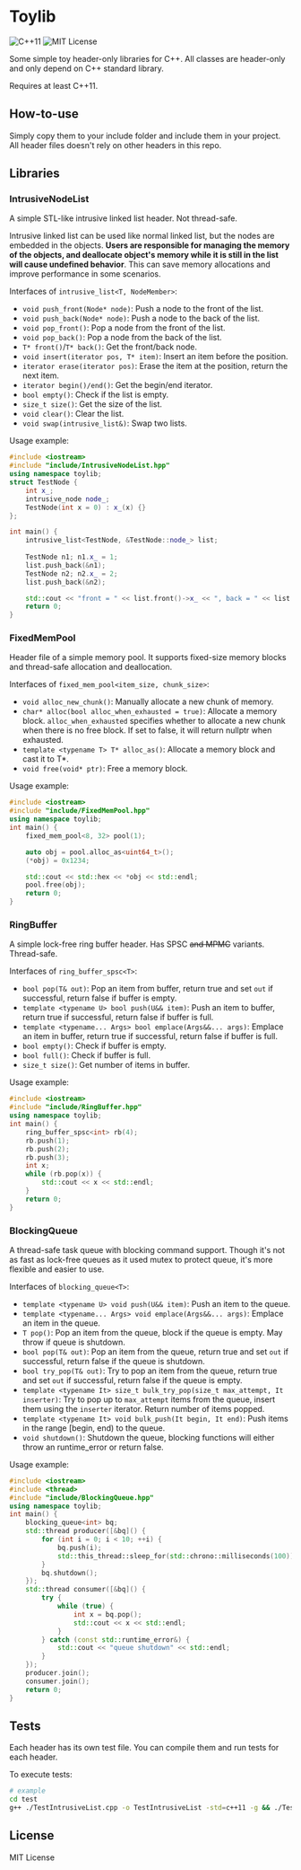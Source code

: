 # Toylib

![C++11](https://img.shields.io/badge/C%2B%2B-11-blue?logo=c%2B%2B)
![MIT License](https://img.shields.io/badge/License-MIT-green)

Some simple toy header-only libraries for C++. All classes are header-only and only depend on C++ standard library.

Requires at least C++11.

## How-to-use

Simply copy them to your include folder and include them in your project. All header files doesn't rely on other headers in this repo.

## Libraries

### IntrusiveNodeList

A simple STL-like intrusive linked list header. Not thread-safe.

Intrusive linked list can be used like normal linked list, but the nodes are embedded in the objects. **Users are responsible for managing the memory of the objects, and deallocate object's memory while it is still in the list will cause undefined behavior**. This can save memory allocations and improve performance in some scenarios.

Interfaces of `intrusive_list<T, NodeMember>`:

- `void push_front(Node* node)`: Push a node to the front of the list.
- `void push_back(Node* node)`: Push a node to the back of the list.
- `void pop_front()`: Pop a node from the front of the list.
- `void pop_back()`: Pop a node from the back of the list.
- `T* front()`/`T* back()`: Get the front/back node.
- `void insert(iterator pos, T* item)`: Insert an item before the position.
- `iterator erase(iterator pos)`: Erase the item at the position, return the next item.
- `iterator begin()/end()`: Get the begin/end iterator.
- `bool empty()`: Check if the list is empty.
- `size_t size()`: Get the size of the list.
- `void clear()`: Clear the list.
- `void swap(intrusive_list&)`: Swap two lists.

Usage example:

```C++
#include <iostream>
#include "include/IntrusiveNodeList.hpp"
using namespace toylib;
struct TestNode {
    int x_;
    intrusive_node node_;
    TestNode(int x = 0) : x_(x) {}
};

int main() {
    intrusive_list<TestNode, &TestNode::node_> list;
    
    TestNode n1; n1.x_ = 1;
    list.push_back(&n1);
    TestNode n2; n2.x_ = 2;
    list.push_back(&n2);

    std::cout << "front = " << list.front()->x_ << ", back = " << list.back()->x_ << std::endl;
    return 0;
}


```

### FixedMemPool

Header file of a simple memory pool. It supports fixed-size memory blocks and thread-safe allocation and deallocation.

Interfaces of `fixed_mem_pool<item_size, chunk_size>`:

- `void alloc_new_chunk()`: Manually allocate a new chunk of memory.
- `char* alloc(bool alloc_when_exhausted = true)`: Allocate a memory block. `alloc_when_exhausted` specifies whether to allocate a new chunk when there is no free block. If set to false, it will return nullptr when exhausted.
- `template <typename T> T* alloc_as()`: Allocate a memory block and cast it to T*.
- `void free(void* ptr)`: Free a memory block.

Usage example:

```C++
#include <iostream>
#include "include/FixedMemPool.hpp"
using namespace toylib;
int main() {
    fixed_mem_pool<8, 32> pool(1);

    auto obj = pool.alloc_as<uint64_t>();
    (*obj) = 0x1234;

    std::cout << std::hex << *obj << std::endl;
    pool.free(obj);
    return 0;
}
```

### RingBuffer

A simple lock-free ring buffer header. Has SPSC ~~and MPMC~~ variants. Thread-safe.

Interfaces of `ring_buffer_spsc<T>`:

- `bool pop(T& out)`: Pop an item from buffer, return true and set `out` if successful, return false if buffer is empty.
- `template <typename U> bool push(U&& item)`: Push an item to buffer, return true if successful, return false if buffer is full.
- `template <typename... Args> bool emplace(Args&&... args)`: Emplace an item in buffer, return true if successful, return false if buffer is full.
- `bool empty()`: Check if buffer is empty.
- `bool full()`: Check if buffer is full.
- `size_t size()`: Get number of items in buffer.

Usage example:

```C++
#include <iostream>
#include "include/RingBuffer.hpp"
using namespace toylib;
int main() {
    ring_buffer_spsc<int> rb(4);
    rb.push(1);
    rb.push(2);
    rb.push(3);
    int x;
    while (rb.pop(x)) {
        std::cout << x << std::endl;
    }
    return 0;
}
```

### BlockingQueue

A thread-safe task queue with blocking command support. Though it's not as fast as lock-free queues as it used mutex to protect queue, it's more flexible and easier to use.

Interfaces of `blocking_queue<T>`:

- `template <typename U> void push(U&& item)`: Push an item to the queue.
- `template <typename... Args> void emplace(Args&&... args)`: Emplace an item in the queue.
- `T pop()`: Pop an item from the queue, block if the queue is empty. May throw if queue is shutdown.
- `bool pop(T& out)`: Pop an item from the queue, return true and set `out` if successful, return false if the queue is shutdown.
- `bool try_pop(T& out)`: Try to pop an item from the queue, return true and set `out` if successful, return false if the queue is empty.
- `template <typename It> size_t bulk_try_pop(size_t max_attempt, It inserter)`: Try to pop up to `max_attempt` items from the queue, insert them using the `inserter` iterator. Return number of items popped.
- `template <typename It> void bulk_push(It begin, It end)`: Push items in the range [begin, end) to the queue.
- `void shutdown()`: Shutdown the queue, blocking functions will either throw an runtime_error or return false.

Usage example:

```C++
#include <iostream>
#include <thread>
#include "include/BlockingQueue.hpp"
using namespace toylib;
int main() {
    blocking_queue<int> bq;
    std::thread producer([&bq]() {
        for (int i = 0; i < 10; ++i) {
            bq.push(i);
            std::this_thread::sleep_for(std::chrono::milliseconds(100));
        }
        bq.shutdown();
    });
    std::thread consumer([&bq]() {
        try {
            while (true) {
                int x = bq.pop();
                std::cout << x << std::endl;
            }
        } catch (const std::runtime_error&) {
            std::cout << "queue shutdown" << std::endl;
        }
    });
    producer.join();
    consumer.join();
    return 0;
}
```

## Tests

Each header has its own test file. You can compile them and run tests for each header.

To execute tests:

```sh
# example
cd test
g++ ./TestIntrusiveList.cpp -o TestIntrusiveList -std=c++11 -g && ./TestIntrusiveList
```

## License

MIT License
